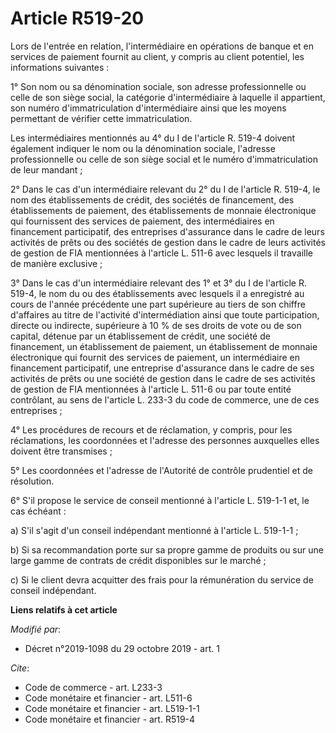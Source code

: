 # Article R519-20

Lors de l'entrée en relation, l'intermédiaire en opérations de banque et en services de paiement fournit au client, y compris
au client potentiel, les informations suivantes : 

1° Son nom ou sa dénomination sociale, son adresse professionnelle ou celle de son siège social, la catégorie d'intermédiaire
à laquelle il appartient, son numéro d'immatriculation d'intermédiaire ainsi que les moyens permettant de vérifier cette
immatriculation. 

Les intermédiaires mentionnés au 4° du I de l'article R. 519-4 doivent également indiquer le nom ou la dénomination sociale,
l'adresse professionnelle ou celle de son siège social et le numéro d'immatriculation de leur mandant ; 

2° Dans le cas d'un intermédiaire relevant du 2° du I de l'article R. 519-4, le nom des établissements de crédit, des
sociétés de financement, des établissements de paiement, des établissements de monnaie électronique qui fournissent des
services de paiement, des intermédiaires en financement participatif, des entreprises d'assurance dans le cadre de leurs
activités de prêts ou des sociétés de gestion dans le cadre de leurs activités de gestion de FIA mentionnées à l'article L.
511-6 avec lesquels il travaille de manière exclusive ; 

3° Dans le cas d'un intermédiaire relevant des 1° et 3° du I de l'article R. 519-4, le nom du ou des établissements avec
lesquels il a enregistré au cours de l'année précédente une part supérieure au tiers de son chiffre d'affaires au titre de
l'activité d'intermédiation ainsi que toute participation, directe ou indirecte, supérieure à 10 % de ses droits de vote ou
de son capital, détenue par un établissement de crédit, une société de financement, un établissement de paiement, un
établissement de monnaie électronique qui fournit des services de paiement, un intermédiaire en financement participatif, une
entreprise d'assurance dans le cadre de ses activités de prêts ou une société de gestion dans le cadre de ses activités de
gestion de FIA mentionnées à l'article L. 511-6 ou par toute entité contrôlant, au sens de l'article L. 233-3 du code de
commerce, une de ces entreprises ; 

4° Les procédures de recours et de réclamation, y compris, pour les réclamations, les coordonnées et l'adresse des personnes
auxquelles elles doivent être transmises ; 

5° Les coordonnées et l'adresse de l'Autorité de contrôle prudentiel et de résolution. 

6° S'il propose le service de conseil mentionné à l'article L. 519-1-1 et, le cas échéant : 

a) S'il s'agit d'un conseil indépendant mentionné à l'article L. 519-1-1 ; 

b) Si sa recommandation porte sur sa propre gamme de produits ou sur une large gamme de contrats de crédit disponibles sur le
marché ; 

c) Si le client devra acquitter des frais pour la rémunération du service de conseil indépendant.

**Liens relatifs à cet article**

_Modifié par_:

  - Décret n°2019-1098 du 29 octobre 2019 - art. 1

_Cite_:

  - Code de commerce - art. L233-3
  - Code monétaire et financier - art. L511-6
  - Code monétaire et financier - art. L519-1-1
  - Code monétaire et financier - art. R519-4
